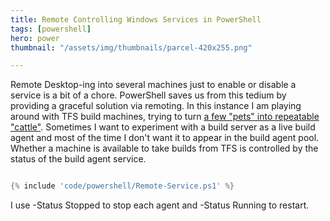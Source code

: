 ```yaml
---
title: Remote Controlling Windows Services in PowerShell
tags: [powershell]
hero: power
thumbnail: "/assets/img/thumbnails/parcel-420x255.png"

---
```


Remote Desktop-ing into several machines just to enable or disable a service is a bit of a chore. PowerShell saves us from
this tedium by providing a graceful solution via remoting. In this instance I am playing around with TFS build machines, trying to
turn <a href="http://cloudscaling.com/blog/cloud-computing/the-history-of-pets-vs-cattle/">a few "pets" into repeatable "cattle"</a>.
Sometimes I want to experiment with a build server as a live build agent and most of the time I don't want it to appear in the build agent
pool. Whether a machine is available to take builds from TFS is controlled by the status of the build agent service.

```powershell

{% include 'code/powershell/Remote-Service.ps1' %}

```
I use -Status Stopped to stop each agent and -Status Running to restart.
